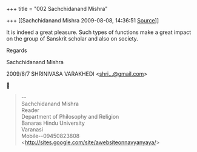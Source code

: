 +++
title = "002 Sachchidanand Mishra"

+++
[[Sachchidanand Mishra	2009-08-08, 14:36:51 [Source](https://groups.google.com/g/bvparishat/c/114LkDyExTA)]]



It is indeed a great pleasure. Such types of functions make a great impact on the group of Sanskrit scholar and also on society.



Regards

Sachchidanand Mishra  
  

2009/8/7 SHRINIVASA VARAKHEDI \<[shri...@gmail.com]()\>  



> --  
> Sachchidanand Mishra  
> Reader  
> Department of Philosophy and Religion  
> Banaras Hindu University  
> Varanasi  
> Mobile--09450823808  
> \<<http://sites.google.com/site/awebsiteonnavyanyaya/>\>  

